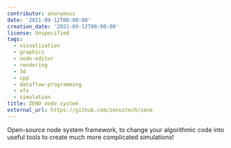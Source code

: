 ```yaml
---
contributor: anonymous
date: '2021-09-12T00:00:00'
creation_date: '2021-09-12T00:00:00'
license: Unspecified
tags:
  - visualization
  - graphics
  - node-editor
  - rendering
  - 3d
  - cpp
  - dataflow-programming
  - vfx
  - simulation
title: ZENO node system
external_url: https://github.com/zenustech/zeno
---
```


Open-source node system framework, to change your algorithmic code into useful tools to create much more complicated
simulations!
